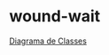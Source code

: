 # wound-wait<br/>
<a href = "https://drive.google.com/file/d/0B0iwREmuJdHNcGVadnVXN0VxT3c/view?usp=sharing" target = "_blank" > Diagrama de Classes </a>
